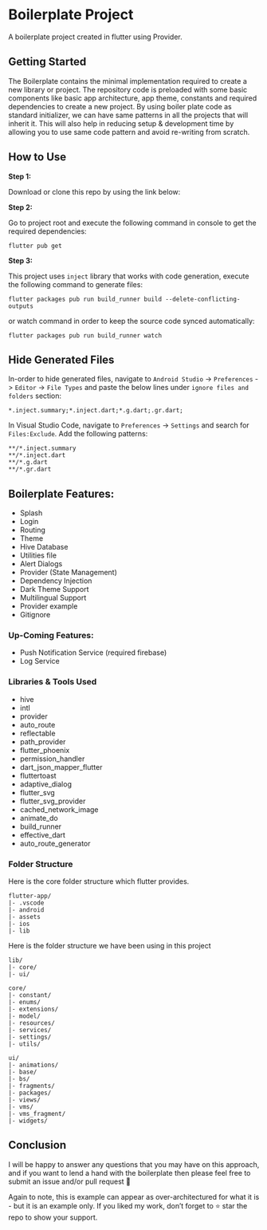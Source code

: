 # Boilerplate Project

A boilerplate project created in flutter using Provider.

## Getting Started

The Boilerplate contains the minimal implementation required to create a new library or project. The repository code is preloaded with some basic components like basic app architecture, app theme, constants and required dependencies to create a new project. By using boiler plate code as standard initializer, we can have same patterns in all the projects that will inherit it. This will also help in reducing setup & development time by allowing you to use same code pattern and avoid re-writing from scratch.

## How to Use 

**Step 1:**

Download or clone this repo by using the link below:

**Step 2:**

Go to project root and execute the following command in console to get the required dependencies: 

```
flutter pub get 
```

**Step 3:**

This project uses `inject` library that works with code generation, execute the following command to generate files:

```
flutter packages pub run build_runner build --delete-conflicting-outputs
```

or watch command in order to keep the source code synced automatically:

```
flutter packages pub run build_runner watch
```

## Hide Generated Files

In-order to hide generated files, navigate to `Android Studio` -> `Preferences` -> `Editor` -> `File Types` and paste the below lines under `ignore files and folders` section:

```
*.inject.summary;*.inject.dart;*.g.dart;.gr.dart;
```

In Visual Studio Code, navigate to `Preferences` -> `Settings` and search for `Files:Exclude`. Add the following patterns:
```
**/*.inject.summary
**/*.inject.dart
**/*.g.dart
**/*.gr.dart
```

## Boilerplate Features:

* Splash
* Login
* Routing
* Theme
* Hive Database
* Utilities file 
* Alert Dialogs
* Provider (State Management)
* Dependency Injection
* Dark Theme Support
* Multilingual Support
* Provider example
* Gitignore

### Up-Coming Features:

* Push Notification Service (required firebase)
* Log Service

### Libraries & Tools Used

* hive
* intl
* provider
* auto_route
* reflectable
* path_provider
* flutter_phoenix
* permission_handler
* dart_json_mapper_flutter
* fluttertoast
* adaptive_dialog
* flutter_svg
* flutter_svg_provider
* cached_network_image
* animate_do
* build_runner
* effective_dart
* auto_route_generator

### Folder Structure
Here is the core folder structure which flutter provides.

```
flutter-app/
|- .vscode
|- android
|- assets
|- ios
|- lib
```

Here is the folder structure we have been using in this project

```
lib/
|- core/
|- ui/
```

```
core/
|- constant/
|- enums/
|- extensions/
|- model/
|- resources/
|- services/
|- settings/
|- utils/
```

```
ui/
|- animations/
|- base/
|- bs/
|- fragments/
|- packages/
|- views/
|- vms/
|- vms_fragment/
|- widgets/
```


## Conclusion

I will be happy to answer any questions that you may have on this approach, and if you want to lend a hand with the boilerplate then please feel free to submit an issue and/or pull request 🙂

Again to note, this is example can appear as over-architectured for what it is - but it is an example only. If you liked my work, don’t forget to ⭐ star the repo to show your support.

